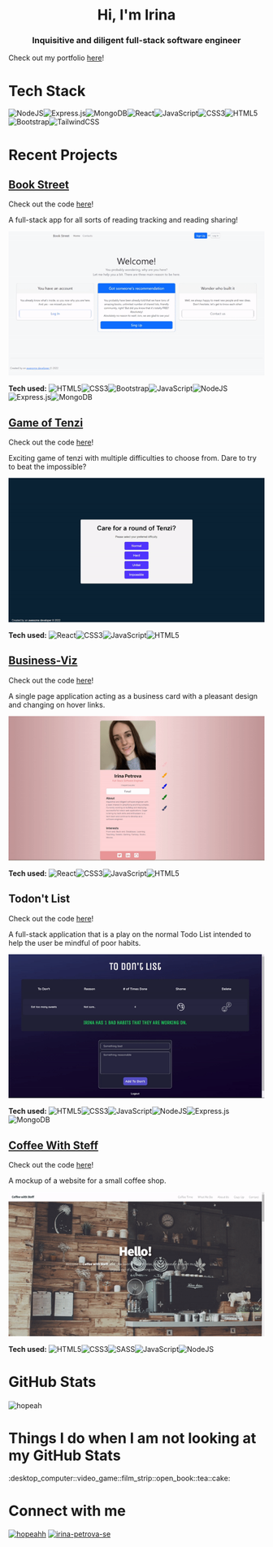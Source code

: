 <h1 align="center">Hi, I'm Irina</h1>
<h3 align="center">Inquisitive and diligent full-stack software engineer</h3>

Check out my portfolio [here](https://irinapetrova.dev/)!

<h1 align="left">Tech Stack</h1>

![NodeJS](https://img.shields.io/badge/node.js-6DA55F?style=for-the-badge&logo=node.js&logoColor=white)![Express.js](https://img.shields.io/badge/express.js-%23404d59.svg?style=for-the-badge&logo=express&logoColor=%2361DAFB)![MongoDB](https://img.shields.io/badge/MongoDB-%234ea94b.svg?style=for-the-badge&logo=mongodb&logoColor=white)![React](https://img.shields.io/badge/react-%2320232a.svg?style=for-the-badge&logo=react&logoColor=%2361DAFB)![JavaScript](https://img.shields.io/badge/javascript-%23323330.svg?style=for-the-badge&logo=javascript&logoColor=%23F7DF1E)![CSS3](https://img.shields.io/badge/css3-%231572B6.svg?style=for-the-badge&logo=css3&logoColor=white)![HTML5](https://img.shields.io/badge/html5-%23E34F26.svg?style=for-the-badge&logo=html5&logoColor=white)![Bootstrap](https://img.shields.io/badge/bootstrap-%23563D7C.svg?style=for-the-badge&logo=bootstrap&logoColor=white)![TailwindCSS](https://img.shields.io/badge/tailwindcss-%2338B2AC.svg?style=for-the-badge&logo=tailwind-css&logoColor=white)

<h1 align="left">Recent Projects</h1>

## [Book Street](https://bookstreet.up.railway.app/)
Check out the code [here](https://github.com/Hopeah/Project0)!

A full-stack app for all sorts of reading tracking and reading sharing!

![alt tag](https://github.com/Hopeah/Portfolio/blob/main/images/bookstreet.gif)

**Tech used:** ![HTML5](https://img.shields.io/badge/html5-%23E34F26.svg?style=for-the-badge&logo=html5&logoColor=white)![CSS3](https://img.shields.io/badge/css3-%231572B6.svg?style=for-the-badge&logo=css3&logoColor=white)![Bootstrap](https://img.shields.io/badge/bootstrap-%23563D7C.svg?style=for-the-badge&logo=bootstrap&logoColor=white)![JavaScript](https://img.shields.io/badge/javascript-%23323330.svg?style=for-the-badge&logo=javascript&logoColor=%23F7DF1E)![NodeJS](https://img.shields.io/badge/node.js-6DA55F?style=for-the-badge&logo=node.js&logoColor=white)![Express.js](https://img.shields.io/badge/express.js-%23404d59.svg?style=for-the-badge&logo=express&logoColor=%2361DAFB)![MongoDB](https://img.shields.io/badge/MongoDB-%234ea94b.svg?style=for-the-badge&logo=mongodb&logoColor=white)

## [Game of Tenzi](https://gameoftenzi.netlify.app/)
Check out the code [here](https://github.com/Hopeah/Tenzi)!

Exciting game of tenzi with multiple difficulties to choose from. Dare to try to beat the impossible?

![alt tag](https://github.com/Hopeah/Portfolio/blob/main/images/gameoftenzi.gif)

**Tech used:** ![React](https://img.shields.io/badge/react-%2320232a.svg?style=for-the-badge&logo=react&logoColor=%2361DAFB)![CSS3](https://img.shields.io/badge/css3-%231572B6.svg?style=for-the-badge&logo=css3&logoColor=white)![JavaScript](https://img.shields.io/badge/javascript-%23323330.svg?style=for-the-badge&logo=javascript&logoColor=%23F7DF1E)![HTML5](https://img.shields.io/badge/html5-%23E34F26.svg?style=for-the-badge&logo=html5&logoColor=white)


## [Business-Viz](https://business-viz.netlify.app/)
Check out the code [here](https://github.com/Hopeah/Business-Viz)!

A single page application acting as a business card with a pleasant design and changing on hover links.

![alt tag](https://github.com/Hopeah/Portfolio/blob/main/images/businessviz.gif)

**Tech used:** ![React](https://img.shields.io/badge/react-%2320232a.svg?style=for-the-badge&logo=react&logoColor=%2361DAFB)![CSS3](https://img.shields.io/badge/css3-%231572B6.svg?style=for-the-badge&logo=css3&logoColor=white)![JavaScript](https://img.shields.io/badge/javascript-%23323330.svg?style=for-the-badge&logo=javascript&logoColor=%23F7DF1E)![HTML5](https://img.shields.io/badge/html5-%23E34F26.svg?style=for-the-badge&logo=html5&logoColor=white)

## Todon't List
Check out the code [here](https://github.com/Hopeah/todont)!

A full-stack application that is a play on the normal Todo List intended to help the user be mindful of poor habits.

![alt tag](https://github.com/Hopeah/Portfolio/blob/main/images/todont.gif)

**Tech used:** ![HTML5](https://img.shields.io/badge/html5-%23E34F26.svg?style=for-the-badge&logo=html5&logoColor=white)![CSS3](https://img.shields.io/badge/css3-%231572B6.svg?style=for-the-badge&logo=css3&logoColor=white)![JavaScript](https://img.shields.io/badge/javascript-%23323330.svg?style=for-the-badge&logo=javascript&logoColor=%23F7DF1E)![NodeJS](https://img.shields.io/badge/node.js-6DA55F?style=for-the-badge&logo=node.js&logoColor=white)![Express.js](https://img.shields.io/badge/express.js-%23404d59.svg?style=for-the-badge&logo=express&logoColor=%2361DAFB)![MongoDB](https://img.shields.io/badge/MongoDB-%234ea94b.svg?style=for-the-badge&logo=mongodb&logoColor=white)

## [Coffee With Steff](https://coffee-with-steff.herokuapp.com/)
Check out the code [here](https://github.com/Hopeah/coffee-with-steff)!

A mockup of a website for a small coffee shop.

![alt tag](https://github.com/Hopeah/Portfolio/blob/main/images/coffeewithsteff.gif)

**Tech used:** ![HTML5](https://img.shields.io/badge/html5-%23E34F26.svg?style=for-the-badge&logo=html5&logoColor=white)![CSS3](https://img.shields.io/badge/css3-%231572B6.svg?style=for-the-badge&logo=css3&logoColor=white)![SASS](https://img.shields.io/badge/SASS-hotpink.svg?style=for-the-badge&logo=SASS&logoColor=white)![JavaScript](https://img.shields.io/badge/javascript-%23323330.svg?style=for-the-badge&logo=javascript&logoColor=%23F7DF1E)![NodeJS](https://img.shields.io/badge/node.js-6DA55F?style=for-the-badge&logo=node.js&logoColor=white)

<h1 align="left">GitHub Stats</h1>
<p><img align="center" src="https://github-readme-streak-stats.herokuapp.com/?user=hopeah&" alt="hopeah" /></p>


<h1 align="left">Things I do when I am not looking at my GitHub Stats</h1>
<p>:desktop_computer::video_game::film_strip::open_book::tea::cake:</p>


<h1 align="left">Connect with me</h1>
<p align="left">
<a href="https://twitter.com/hopeahh" target="blank"><img align="center" src="https://raw.githubusercontent.com/rahuldkjain/github-profile-readme-generator/master/src/images/icons/Social/twitter.svg" alt="hopeahh" height="30" width="40" /></a>
<a href="https://linkedin.com/in/irina-petrova-se" target="blank"><img align="center" src="https://raw.githubusercontent.com/rahuldkjain/github-profile-readme-generator/master/src/images/icons/Social/linked-in-alt.svg" alt="irina-petrova-se" height="30" width="40" /></a>
</p>
